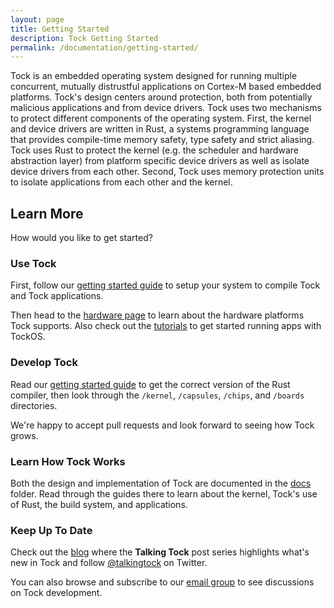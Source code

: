 ```yaml
---
layout: page
title: Getting Started
description: Tock Getting Started
permalink: /documentation/getting-started/
---
```



Tock is an embedded operating system designed for running multiple concurrent, mutually
distrustful applications on Cortex-M based embedded platforms. Tock's design
centers around protection, both from potentially malicious applications and
from device drivers. Tock uses two mechanisms to protect different components
of the operating system. First, the kernel and device drivers are written in
Rust, a systems programming language that provides compile-time memory safety,
type safety and strict aliasing. Tock uses Rust to protect the kernel (e.g. the
scheduler and hardware abstraction layer) from platform specific device drivers
as well as isolate device drivers from each other. Second, Tock uses memory
protection units to isolate applications from each other and the kernel.


Learn More
----------

How would you like to get started?

### Use Tock

First, follow our [getting started guide](https://github.com/tock/tock/blob/master/doc/Getting_Started.md) to setup
your system to compile Tock and Tock applications.

Then head to the [hardware page](/hardware)
to learn about the hardware platforms Tock supports. Also check out the
[tutorials](https://github.com/tock/tock/blob/master/doc/tutorials) to get started running apps with TockOS.


### Develop Tock

Read our [getting started guide](https://github.com/tock/tock/blob/master/doc/Getting_Started.md) to get the correct
version of the Rust compiler, then look through the `/kernel`, `/capsules`,
`/chips`, and `/boards` directories.

We're happy to accept pull requests and look forward to seeing how Tock grows.


### Learn How Tock Works

Both the design and implementation of Tock are documented in the
[docs](https://github.com/tock/tock/blob/master/doc) folder. Read through the guides there to learn about the kernel,
Tock's use of Rust, the build system, and applications.


### Keep Up To Date

Check out the [blog](/blog) where the **Talking Tock**
post series highlights what's new in Tock and follow
[@talkingtock](https://twitter.com/talkingtock) on Twitter.

You can also browse and subscribe to our [email
group](https://groups.google.com/forum/#!forum/tock-dev) to see discussions on
Tock development.
